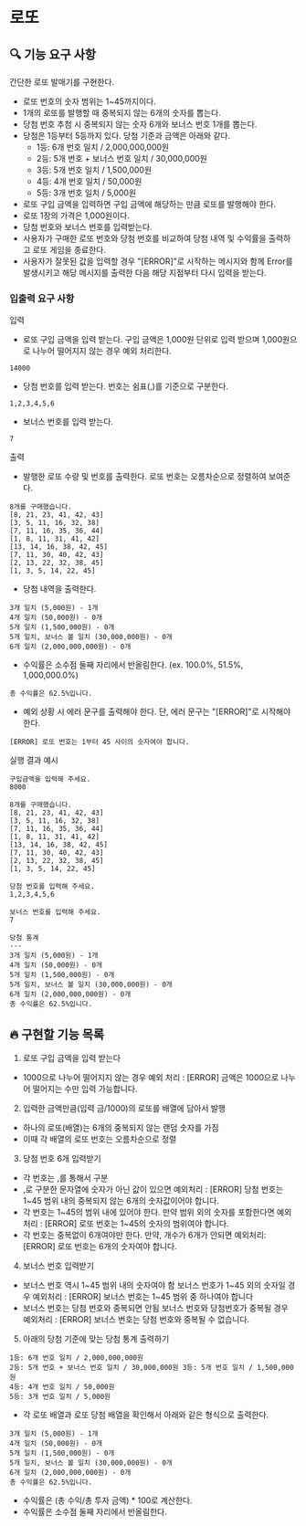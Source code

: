 # 로또

## 🔍 기능 요구 사항

간단한 로또 발매기를 구현한다.

- 로또 번호의 숫자 범위는 1~45까지이다.
- 1개의 로또를 발행할 때 중복되지 않는 6개의 숫자를 뽑는다.
- 당첨 번호 추첨 시 중복되지 않는 숫자 6개와 보너스 번호 1개를 뽑는다.
- 당첨은 1등부터 5등까지 있다. 당첨 기준과 금액은 아래와 같다.
  - 1등: 6개 번호 일치 / 2,000,000,000원
  - 2등: 5개 번호 + 보너스 번호 일치 / 30,000,000원
  - 3등: 5개 번호 일치 / 1,500,000원
  - 4등: 4개 번호 일치 / 50,000원
  - 5등: 3개 번호 일치 / 5,000원
- 로또 구입 금액을 입력하면 구입 금액에 해당하는 만큼 로또를 발행해야 한다.
- 로또 1장의 가격은 1,000원이다.
- 당첨 번호와 보너스 번호를 입력받는다.
- 사용자가 구매한 로또 번호와 당첨 번호를 비교하여 당첨 내역 및 수익률을 출력하고 로또 게임을 종료한다.
- 사용자가 잘못된 값을 입력할 경우 "[ERROR]"로 시작하는 메시지와 함께 Error를 발생시키고 해당 메시지를 출력한 다음 해당 지점부터 다시 입력을 받는다.

### 입출력 요구 사항

입력

- 로또 구입 금액을 입력 받는다. 구입 금액은 1,000원 단위로 입력 받으며 1,000원으로 나누어 떨어지지 않는 경우 예외 처리한다.

```
14000
```

- 당첨 번호를 입력 받는다. 번호는 쉼표(,)를 기준으로 구분한다.

```
1,2,3,4,5,6
```

- 보너스 번호를 입력 받는다.

```
7
```


출력

- 발행한 로또 수량 및 번호를 출력한다. 로또 번호는 오름차순으로 정렬하여 보여준다.

```
8개를 구매했습니다.
[8, 21, 23, 41, 42, 43] 
[3, 5, 11, 16, 32, 38] 
[7, 11, 16, 35, 36, 44] 
[1, 8, 11, 31, 41, 42] 
[13, 14, 16, 38, 42, 45] 
[7, 11, 30, 40, 42, 43] 
[2, 13, 22, 32, 38, 45] 
[1, 3, 5, 14, 22, 45]
```

- 당첨 내역을 출력한다.

```
3개 일치 (5,000원) - 1개
4개 일치 (50,000원) - 0개
5개 일치 (1,500,000원) - 0개
5개 일치, 보너스 볼 일치 (30,000,000원) - 0개
6개 일치 (2,000,000,000원) - 0개
```

- 수익률은 소수점 둘째 자리에서 반올림한다. (ex. 100.0%, 51.5%, 1,000,000.0%)

```
총 수익률은 62.5%입니다.
```

- 예외 상황 시 에러 문구를 출력해야 한다. 단, 에러 문구는 "[ERROR]"로 시작해야 한다.

```
[ERROR] 로또 번호는 1부터 45 사이의 숫자여야 합니다.
```

실행 결과 예시
```
구입금액을 입력해 주세요.
8000

8개를 구매했습니다.
[8, 21, 23, 41, 42, 43] 
[3, 5, 11, 16, 32, 38] 
[7, 11, 16, 35, 36, 44] 
[1, 8, 11, 31, 41, 42] 
[13, 14, 16, 38, 42, 45] 
[7, 11, 30, 40, 42, 43] 
[2, 13, 22, 32, 38, 45] 
[1, 3, 5, 14, 22, 45]

당첨 번호를 입력해 주세요.
1,2,3,4,5,6

보너스 번호를 입력해 주세요.
7

당첨 통계
---
3개 일치 (5,000원) - 1개
4개 일치 (50,000원) - 0개
5개 일치 (1,500,000원) - 0개
5개 일치, 보너스 볼 일치 (30,000,000원) - 0개
6개 일치 (2,000,000,000원) - 0개
총 수익률은 62.5%입니다.
```

## 🔥 구현할 기능 목록

1. 로또 구입 금액을 입력 받는다
- 1000으로 나누어 떨어지지 않는 경우 예외 처리 : [ERROR] 금액은 1000으로 나누어 떨어지는 수만 입력 가능합니다.

2. 입력한 금액만큼(입력 금/1000)의 로또를 배열에 담아서 발행
- 하나의 로또(배열)는 6개의 중복되지 않는 랜덤 숫자를 가짐
- 이때 각 배열의 로또 번호는 오름차순으로 정렬

3. 당첨 번호 6개 입력받기
- 각 번호는 ,를 통해서 구분
- ,로 구분한 문자열에 숫자가 아닌 값이 있으면 예외처리 : 
[ERROR] 당첨 번호는 1~45 범위 내의 중복되지 않는 6개의 숫자값이어야 합니다.
- 각 번호는 1~45의 범위 내에 있어야 한다.
 만약 범위 외의 숫자를 포함한다면 예외 처리 : [ERROR] 로또 번호는 1~45의 숫자의 범위여야 합니다.
- 각 번호는 중복없이 6개여야만 한다.
 만약, 개수가 6개가 안되면 예외처리: [ERROR] 로또 번호는 6개의 숫자여야 합니다.

4. 보너스 번호 입력받기
- 보너스 번호 역시 1~45 범위 내의 숫자여야 함
  보너스 번호가 1~45 외의 숫자일 경우 예외처리 : [ERROR] 보너스 번호는 1~45 범위 중 하나여야 합니다
- 보너스 번호는 당첨 번호와 중복되면 안됨
 보너스 번호와 당첨번호가 중복될 경우 예외처리 : [ERROR] 보너스 번호는 당첨 번호와 중복될 수 없습니다.

5. 아래의 당첨 기준에 맞는 당첨 통계 출력하기
```
1등: 6개 번호 일치 / 2,000,000,000원
2등: 5개 번호 + 보너스 번호 일치 / 30,000,000원	3등: 5개 번호 일치 / 1,500,000원	
4등: 4개 번호 일치 / 50,000원
5등: 3개 번호 일치 / 5,000원
```

- 각 로또 배열과 로또 당첨 배열을 확인해서 아래와 같은 형식으로 출력한다.
```
3개 일치 (5,000원) - 1개
4개 일치 (50,000원) - 0개
5개 일치 (1,500,000원) - 0개
5개 일치, 보너스 볼 일치 (30,000,000원) - 0개
6개 일치 (2,000,000,000원) - 0개
총 수익률은 62.5%입니다.
```

- 수익률은 (총 수익/총 투자 금액) * 100로 계산한다.
- 수익률은 소수점 둘째 자리에서 반올림한다.
